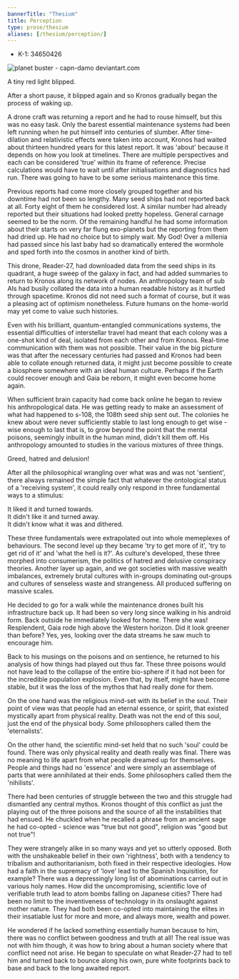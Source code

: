```yaml
---
bannerTitle: "Thesium" 
title: Perception 
type: prose/thesium
aliases: [/thesium/perception/]
---
```


<div class="data">

- K-1: 34650426 

</div>

![planet buster - capn-damo deviantart.com](/images/thesium/planet-buster.jpg)

A tiny red light blipped. 

After a short pause, it blipped again and so Kronos gradually began the
process of waking up. 

A drone craft was returning a report and he had to rouse himself, but this was
no easy task. Only the barest essential maintenance systems had been left
running when he put himself into centuries of slumber. After time-dilation and
relativistic effects were taken into account, Kronos had waited about thirteen
hundred years for this latest report. It was 'about' because it depends on how
you look at timelines. There are multiple perspectives and each can be
considered 'true' within its frame of reference. Precise calculations would have
to wait until after initialisations and diagnostics had run. There was going to
have to be some serious maintenance this time. 

Previous reports had come more closely grouped together and his downtime had not
been so lengthy. Many seed ships had not reported back at all. Forty eight of
them he considered lost. A similar number had already reported but their
situations had looked pretty hopeless. General carnage seemed to be the norm. Of
the remaining handful he had some information about their starts on very far
flung exo-planets but the reporting from them had dried up. He had no choice but
to simply wait. My God! Over a millenia had passed since his last baby had so
dramatically entered the wormhole and sped forth into the cosmos in another kind
of birth.

This drone, Reader-27, had downloaded data from the seed ships in its quadrant,
a huge sweep of the galaxy in fact, and had added summaries to return to Kronos
along its network of nodes. An anthropology team of sub AIs had busily collated
the data into a human readable history as it hurtled through spacetime. Kronos
did not need such a format of course, but it was a pleasing act of optimism
nonetheless. Future humans on the home-world may yet come to value such
histories.

Even with his brilliant, quantum-entangled communications systems, the
essential difficulties of interstellar travel had meant that each colony was a
one-shot kind of deal, isolated from each other and from Kronos. Real-time
communication with them was not possible. Their value in the big picture was
that after the necessary centuries had passed and Kronos had been able to
collate enough returned data, it might just become possible to create a
biosphere somewhere with an ideal human culture. Perhaps if the Earth could
recover enough and Gaia be reborn, it might even become home again.

When sufficient brain capacity had come back online he began to review his
anthropological data. He was getting ready to make an assessment of what had
happened to s-108, the 108th seed ship sent out. The colonies he knew about were
never sufficiently stable to last long enough to get wise - wise enough to last
that is, to grow beyond the point that the mental poisons, seemingly inbuilt in
the human mind, didn't kill them off. His anthropology amounted to studies in
the various mixtures of three things.

Greed, hatred and delusion!  

After all the philosophical wrangling over what was and was not 'sentient',
there always remained the simple fact that whatever the ontological status of a
'receiving system', it could really only respond in three fundamental ways to a
stimulus:  

It liked it and turned towards.  
It didn't like it and turned away.  
It didn't know what it was and dithered.  

These three fundamentals were extrapolated out into whole memeplexes of
behaviours. The second level up they became 'try to get more of it', 'try to
get rid of it' and 'what the hell is it?'. As culture's developed, these three
morphed into consumerism, the politics of hatred and delusive conspiracy
theories. Another layer up again, and we got societies with massive wealth
imbalances, extremely brutal cultures with in-groups dominating out-groups and
cultures of senseless waste and strangeness. All produced suffering on massive
scales.

He decided to go for a walk while the maintenance drones built his
infrastructure back up. It had been so very long since walking in his android
form. Back outside he immediately looked for home. There she was! Resplendent,
Gaia rode high above the Western horizon. Did it look greener than before? Yes,
yes, looking over the data streams he saw much to encourage him. 

Back to his musings on the poisons and on sentience, he returned to his
analysis of how things had played out thus far. These three poisons would not
have lead to the collapse of the entire bio-sphere if it had not been for the
incredible population explosion. Even that, by itself, might have become
stable, but it was the loss of the mythos that had really done for them.

On the one hand was the religious mind-set with its belief in the soul. Their
point of view was that people had an eternal essence, or spirit, that existed
mystically apart from physical reality. Death was not the end of this soul, just
the end of the physical body. Some philosophers called them the 'eternalists'.

On the other hand, the scientific mind-set held that no such 'soul' could be
found. There was only physical reality and death really was final. There was no
meaning to life apart from what people dreamed up for themselves. People and
things had no 'essence' and were simply an assemblage of parts that were
annihilated at their ends. Some philosophers called them the 'nihilists'.

There had been centuries of struggle between the two and this struggle had
dismantled any central mythos. Kronos thought of this conflict as just the
playing out of the three poisons and the source of all the instabilities that
had ensued. He chuckled when he recalled a phrase from an ancient sage he had
co-opted - science was "true but not good", religion was "good but not true"!

They were strangely alike in so many ways and yet so utterly opposed. Both with
the unshakeable belief in their own 'rightness', both with a tendency to
tribalism and authoritarianism, both fixed in their respective ideologies. How
had a faith in the supremacy of 'love' lead to the Spanish Inquisition, for
example? There was a depressingly long list of abominations carried out in
various holy names. How did the uncompromising, scientific love of verifiable
truth lead to atom bombs falling on Japanese cities? There had been no limit to
the inventiveness of technology in its onslaught against mother nature. They had
both been co-opted into maintaining the elites in their insatiable lust for more
and more, and always more, wealth and power.

He wondered if he lacked something essentially human because to him, there was
no conflict between goodness and truth at all! The real issue was not with him
though, it was how to bring about a human society where that conflict need not
arise. He began to speculate on what Reader-27 had to tell him and turned back
to bounce along his own, pure white footprints back to base and back to the long
awaited report.
